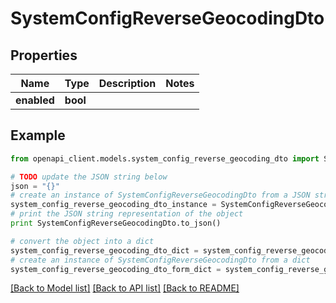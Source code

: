 # SystemConfigReverseGeocodingDto


## Properties
Name | Type | Description | Notes
------------ | ------------- | ------------- | -------------
**enabled** | **bool** |  | 

## Example

```python
from openapi_client.models.system_config_reverse_geocoding_dto import SystemConfigReverseGeocodingDto

# TODO update the JSON string below
json = "{}"
# create an instance of SystemConfigReverseGeocodingDto from a JSON string
system_config_reverse_geocoding_dto_instance = SystemConfigReverseGeocodingDto.from_json(json)
# print the JSON string representation of the object
print SystemConfigReverseGeocodingDto.to_json()

# convert the object into a dict
system_config_reverse_geocoding_dto_dict = system_config_reverse_geocoding_dto_instance.to_dict()
# create an instance of SystemConfigReverseGeocodingDto from a dict
system_config_reverse_geocoding_dto_form_dict = system_config_reverse_geocoding_dto.from_dict(system_config_reverse_geocoding_dto_dict)
```
[[Back to Model list]](../README.md#documentation-for-models) [[Back to API list]](../README.md#documentation-for-api-endpoints) [[Back to README]](../README.md)


